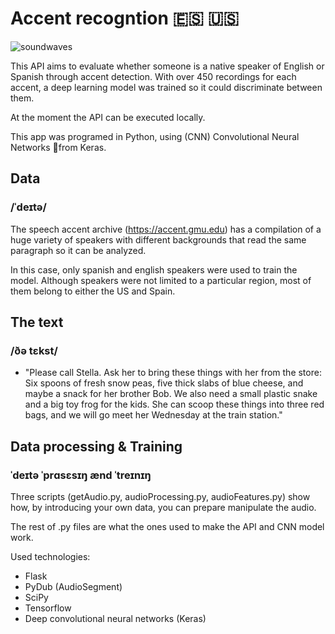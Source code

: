 # Accent recogntion 🇪🇸 🇺🇸 

![soundwaves](https://github.com/breogann/-neural-network-to-tell-accents-apart/blob/master/Images/soundwaves.jpg)

This API aims to evaluate whether someone is a native speaker of English or Spanish through accent detection. With over 450 recordings for each accent, a deep learning model was trained so it could discriminate between them.

At the moment the API can be executed locally.

This app was programed in Python, using (CNN) Convolutional Neural Networks 🤖from Keras.

## Data ## 
### /ˈdeɪtə/ ###

The speech accent archive (https://accent.gmu.edu) has a compilation of a huge variety of speakers with different backgrounds that read the same paragraph so it can be analyzed.

In this case, only spanish and english speakers were used to train the model. Although speakers were not limited to a particular region, most of them belong to either the US and Spain.

## The text ##
### /ðə tɛkst/ ###

* "Please call Stella.  Ask her to bring these things with her from the store:  Six spoons of fresh snow peas, five thick slabs of blue cheese, and maybe a snack for her brother Bob.  We also need a small plastic snake and a big toy frog for the kids.  She can scoop these things into three red bags, and we will go meet her Wednesday at the train station."

## Data processing & Training ##
### ˈdeɪtə ˈprɑsɛsɪŋ ænd ˈtreɪnɪŋ ###
Three scripts (getAudio.py, audioProcessing.py, audioFeatures.py) show how, by introducing your own data, you can prepare manipulate the audio.

The rest of .py files are what the ones used to make the API and CNN model work. 

Used technologies:
- Flask
- PyDub (AudioSegment)
- SciPy
- Tensorflow
- Deep convolutional neural networks (Keras)
